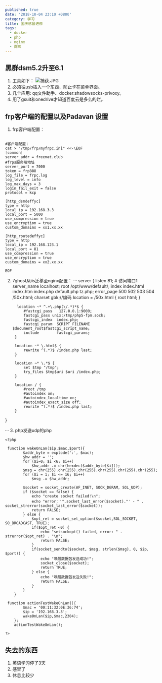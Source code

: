 ```yaml
---
published: true
date: '2018-10-04 23:10 +0800'
category: 学习
title: 国庆感冒进修
tags:
  - docker
  - php
  - nginx
  - 群晖
---
```

## 黑群dsm5.2升至6.1
1. 工具如下：
![捕获.JPG]({{site.baseurl}}/source/images/2018/捕获.JPG)
2. 必须往usb插入一个东西，防止卡在菜单界面。
3. 几个应用: qq文件助手、docker:shadowsocks-privoxy。
4. 用了gsuit和onedrive才知道百度云是多么的烂。
## frp客户端的配置以及Padavan 设置
1. frp客户端配置：
```

#客户端配置：
cat > "/tmp/frp/myfrpc.ini" <<-\EOF
[common]
server_addr = freenat.club
#frps服务端地址
server_port = 7000
token = frp888
log_file = frpc.log
log_level = info
log_max_days = 3
login_fail_exit = false
protocol = kcp

[http_dsmdeffyc]
type = http
local_ip = 192.168.3.3
local_port = 5000
use_compression = true
use_encryption = true
custom_domains = xx1.xx.xx

[http_routedeffyc]
type = http
local_ip = 192.168.123.1
local_port = 81
use_compression = true
use_encryption = true
custom_domains = xx2.xx.xx

EOF

```
2. 7ghost从iis迁移至nginx配置：
···
server {
        listen       81;  # 访问端口1
        server_name  localhost;
        root  /opt/www/default/;
        index  index.html index.htm index.php default.php tz.php;
        error_page   500 502 503 504  /50x.html;
		charset gbk;//编码
        location = /50x.html {
        root html;
        }
		
		 location ~* ^.+\.php(\/.*)*$ {
			#fastcgi_pass   127.0.0.1:9000;
			fastcgi_pass unix:/tmp/php5-fpm.sock;
			fastcgi_index  index.php;
			fastcgi_param  SCRIPT_FILENAME  $document_root$fastcgi_script_name;
			include        fastcgi_params;
		}
		
		location ~* \.html$ {
			rewrite ^(.*)$ /index.php last;
		}
		
		location ~* \.*$ {
			set $tmp "/tmp";
			try_files $tmp$uri $uri /index.php;
		}
		
		location / {
			#root /tmp
			#autoindex on;
            #autoindex_localtime on;
            #autoindex_exact_size off;
			rewrite ^(.*)$ /index.php last;
		}
 
}

···
3. php发送udp的php
```
<?php

 function wakeOnLan($ip,$mac,$port){
		$addr_byte = explode(':', $mac);
		$hw_addr = '';
		for ($i=0; $i <6; $i++)
			$hw_addr .= chr(hexdec($addr_byte[$i]));
		$msg = chr(255).chr(255).chr(255).chr(255).chr(255).chr(255);
		for ($i = 1; $i <= 16; $i++) 
			$msg .= $hw_addr;

		$socket = socket_create(AF_INET, SOCK_DGRAM, SOL_UDP);
		if ($socket == false) {
			echo "create socket failed!\n";
			echo "error：'".socket_last_error($socket)."' - " . socket_strerror(socket_last_error($socket));
			return FALSE;
		} else {
			$opt_ret = socket_set_option($socket,SOL_SOCKET, SO_BROADCAST, TRUE);
			if($opt_ret <0) {
				echo "setsockopt() failed, error: " . strerror($opt_ret) . "\n";
				return FALSE;
			}
			if(socket_sendto($socket, $msg, strlen($msg), 0, $ip, $port)) {
				echo "唤醒数据包发送成功!";
				socket_close($socket);
				return TRUE;
			} else {
				echo "唤醒数据包发送失败!";
				return FALSE;
			}
		}
	}
	
 function actionTestWakeOnLan(){
		$mac = '00:11:32:0E:36:74';
		$ip = '192.168.3.3';
		wakeOnLan($ip,$mac,2304);
	};
	actionTestWakeOnLan();

?>
```
## 失去的东西
1. 英语学习停了3天
2. 感冒了
3. 休息比较少
